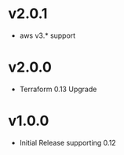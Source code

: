 # v2.0.1

- aws v3.* support

# v2.0.0

- Terraform 0.13 Upgrade

# v1.0.0

- Initial Release supporting 0.12
